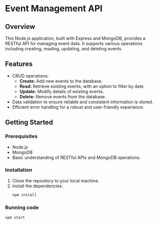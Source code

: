# Event Management API

## Overview
This Node.js application, built with Express and MongoDB, provides a RESTful API for managing event data. It supports various operations including creating, reading, updating, and deleting events.

## Features
- CRUD operations:
  - **Create:** Add new events to the database.
  - **Read:** Retrieve existing events, with an option to filter by date.
  - **Update:** Modify details of existing events.
  - **Delete:** Remove events from the database.
- Data validation to ensure reliable and consistent information is stored.
- Efficient error handling for a robust and user-friendly experience.

## Getting Started

### Prerequisites
- Node.js
- MongoDB
- Basic understanding of RESTful APIs and MongoDB operations.

### Installation
1. Clone the repository to your local machine.
2. Install the dependencies:
   ```bash
   npm install


### Running code
   ```bash
   npm start


